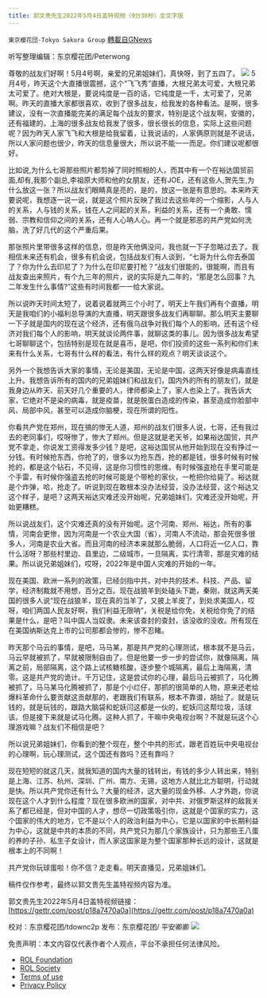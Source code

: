 ```yaml
---
title: 郭文贵先生2022年5月4日盖特视频（9分36秒）全文字版
---
```

`東京櫻花団-Tokyo Sakura Group` [轉載自GNews](https://gnews.org/zh-hans/2470416/)

听写整理编辑：东京樱花团/Peterwong
 
尊敬的战友们好啊！5月4号啊，亲爱的兄弟姐妹们，真快呀，到了五四了。
 ![](https://assets.gnews.org/wp-content/uploads/2022/05/05051.png) 
5月4号，昨天这个大直播很震撼，这个“飞飞秀”直播，大根兄弟太可爱，大根兄弟太可爱了。绝对大根是，要说纯度是一百的话，它纯度是一千，太可爱了，兄弟啊。昨天的直播大家都很喜欢，收到了很多战友，给我发的各种看法。是啊，很多建议，没有一次直播能完美的满足每个战友的要求，特别是这个战友啊，安徽的，还有福建的，上海的很多战友给我发了很多，很长很长的信息，实际上这些问题呢？因为昨天人家飞飞和大根是给我留着，让我说话的，人家俩原则就是不说话，所以人家问题也很少，昨天的信息量很大，所以说不能一一而足。你们建议呢都很好。
 
比如说,为什么七哥那些照片都剪掉了同时照相的人，而其中有一个在裕达国贸前面,却有,我那个副总,李祖原大师和他的女朋友，还有JOE，还有这些人,贺先生,为什么放这一张？所以战友们眼睛真是亮的，是的，放这一张是有意思的。本来昨天要说呢，我想逐一说一说，就是这个照片反映了我过去这些年的一个缩影，人与人的关系，人与钱的关系，钱在人之间起的关系，利益的关系，还有一个勇敢、懦弱、宗教和信仰之间的关系，还有人心呐人心。再一个就是邪恶的共产党如何洗脑，洗了好几代的这个严重后果。
 
那张照片里带很多这样的信息，但是昨天他俩没问，我也就一下子忽略过去了。我相信未来还有机会，很多有机会说，包括战友们有人谈到，“七哥为什么你去泰国了？你为什么去印尼了？为什么在印尼要打枪？”战友们很能的，很能啊，而且有战友查出来照片，有个九三年的照片，说的实际是九二年的，“那是怎么回事？九二年发生什么事情?”这些有时间我都一一给大家说。
 
所以说昨天时间太短了，说着说着就两三个小时了，明天上午我们再有个直播，明天是我咱们的小福利总导演的大直播，明天跟很多战友们再聊聊。那么明天主要聊一下子就是国内的现在这个经济，还有俄乌战争对我们每个人的影响，还有这个经济对我们每个人的影响，明天就谈论两件事，就聊这类的事儿。因为很多战友希望七哥聊聊这个，包括特别是现在就是喜币，是吧，你们投资的这些一系列和你们未来有什么关系，七哥有什么样的看法，有什么样的观点？明天谈谈这个。
 
另外一个我想告诉大家的事情，无论是美国，无论是中国，这两天好像是病毒直线上升。我想告诉所有的国内的兄弟姐妹们和战友们，国内外的所有的朋友们，就是我身边从昨天、前天好几个重要的人，律师都染上了，家人也染上了。我告诉大家，它绝对不是染的病毒，就是疫苗，就是脱蛋白造成的传染，甚至造成你脸部中风、局部中风，甚至可以造成你脑梗，现在所谓的阳性。
 
你看共产党在郑州，现在搞的惨无人道，郑州的战友们很多人说，七哥，还有我过去的老同事们，哎呀惨了，惨大了郑州。但是这就是老天爷，如果裕达国贸，共产党不拿走，你说发工资得发多少钱？是吧，这裕达国贸从他开始到现在没有挣过一分钱。有时候抢东西，你抢了的，很多以为抢东西，抢的都是钱，很多时候有时候抢的，都是这个钻石，不见得，这是你习惯性的思维。有时候强盗抢在手里可能是个手雷，有时候你强盗去抢的时候可能是个带枪的家伙，一枪把你给毙了。裕达就是个炸弹，哈，抢走了。听说到现在敢根本没办法经营，没办法经营，这个裕达又这个样子，是吧？这两天裕达灾难还没开始呢，兄弟姐妹们，灾难还没开始呢，开始更糟糕。
 
所以说战友们，这个灾难还真的没有开始呢。这个河南、郑州、裕达，所有的事情，河南会更惨，因为河南是一个农业大国（省），河南人不流动，那会死很多很多人，河南是农业大省。而且河南的经济本来就那么脆弱，人口将近一亿人口，靠什么活呀？那些村里边、县里边，二级城市，一旦隔离，实行清零，那是灾难的结果。所以说兄弟姐妹们，哎呀，2022年是中国人灾难的开始的一年。
 
现在美国、欧洲一系列的政策，已经剑指中共，对中共的技术、科技、产品、留学，经济制裁就不用想，百分之百。现在战狼羊到处磕头下跪，秦刚，就这两天美国的很多人说“现在战狼羊，现在真的当羊了，又披上羊皮了，到处求美国人，哎呀，咱们两国人民友好啊，我们利益无限呐”，关税是给你免，关税给你免了的结果是什么，是吧？叫中国人当奴隶。未来该查封的查封，该没收的没收。所有现在在美国纳斯达克上市的公司那都会惨的，惨不忍睹。
 
昨天那个马云的事情，是吧，马马某，那是共产党的心理测试，根本就不是马云，马云早就被抓了，早就被限制自由了。但是他要一步一步的尝试你，就像隔离，隔离之前，局部隔离，这个路上试核糖核酸，逐步整个城隔离，最后上海隔离，清零。这是共产党的诡计。千万记住，这是尝试你的心理，最后马云被抓了，马化腾被抓了，马马某马化腾被抓了，那是个小烂仔，那抓的很简单的人物，原来还老给爆料革命什么要贡献这贡献那的，老跟我们有联系，根本不靠谱，胡扯了。就是玩钱的，就是玩钱的，跟路大脑袋和蛇妖闫这都是一伙的，蛇妖闫这帮垃圾，活球该。但是接下来就是试马化腾。这种人抓了，干嘛中央电视台啊？不就是玩这个心理游戏嘛？战友们不相信是吧？
 
所以说兄弟姐妹们，你看到的整个现在，整个中共的形式，跟老百姓玩中央电视台的心理啊，玩心理测试，这个国还有救吗？还有靠吗？
 
现在短短的就这几天，就我知道的国内大量的钱转出，有钱的多少人转出来，特别是上海、江苏、杭州、深圳、广州、南方、无锡，这地方人就比北方聪明，行动就是快。所以共产党你还有什么？大量的经济，这大量的现金外移、人才外跑，你说现在这个人才到什么程度？现在很多欧洲的国家，对中共、对俄罗斯这样的敌我关系了都已经是，但对中国的人才，想尽一切政策吸引你，这就是个国家的实力，这个国家的伟大的地方，它不是以个人的政治利益为中心，它是以国家的中长期利益为中心，这就是中共的本质的不同，共产党只为那几个家族设计，只为那些王八蛋的养的子孙、私生子女设计，而人家这国家是为整个国家那种长远的设计，这就是根本上的不同啊！
 
共产党你玩球蛋啦！你不信？走走看。明天直播见，兄弟姐妹们。
 
稿件仅作参考，最终以郭文贵先生盖特视频内容为准。
 
郭文贵先生2022年5月4日盖特视频链接：[https://gettr.com/post/p18a7470a0a](https://gettr.com/post/p18a7470a0a)
 
校对：东京樱花团/tdownc2p
发布：东京樱花团/ 平安卿卿
 ![](https://assets.gnews.org/wp-content/uploads/2022/05/%E4%BA%8C%E7%BB%B4%E7%A0%81.jpg) 

免责声明：本文内容仅代表作者个人观点，平台不承担任何法律风险。
  
- [ROL Foundation](https://rolfoundation.org/)
- [ROL Society](https://rolsociety.org/)
- [Terms of use](https://gnews.org/terms-of-use-3/)
- [Privacy Policy](https://gnews.org/privacy-policy/)
